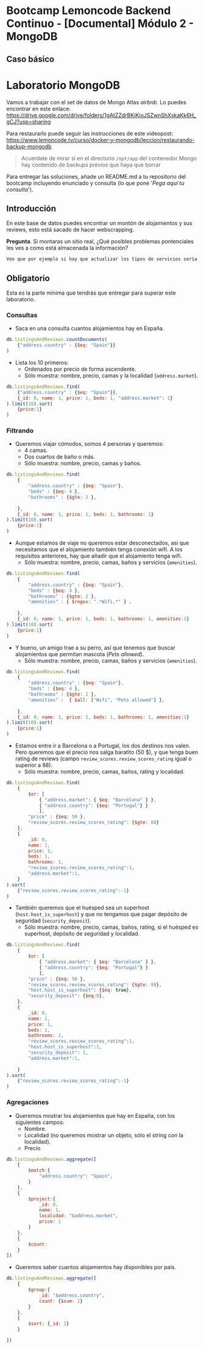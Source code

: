 # Bootcamp Lemoncode Backend Continuo - [Documental] Módulo 2 - MongoDB
## Caso  básico
# Laboratorio MongoDB

Vamos a trabajar con el set de datos de Mongo Atlas _airbnb_. Lo puedes encontrar en este enlace: https://drive.google.com/drive/folders/1gAtZZdrBKiKioJSZwnShXskaKk6H_gCJ?usp=sharing

Para restaurarlo puede seguir las instrucciones de este videopost:
https://www.lemoncode.tv/curso/docker-y-mongodb/leccion/restaurando-backup-mongodb

> Acuerdate de mirar si en el directorio `/opt/app` del contenedor Mongo hay contenido de backups previos que haya que borrar

Para entregar las soluciones, añade un README.md a tu repositorio del bootcamp incluyendo enunciado y consulta (lo que pone '_Pega aquí tu consulta_').

## Introducción

En este base de datos puedes encontrar un montón de alojamientos y sus reviews, esto está sacado de hacer webscrapping.

**Pregunta**. Si montaras un sitio real, ¿Qué posibles problemas pontenciales les ves a como está almacenada la información?

```md
Veo que por ejemplo si hay que actualizar los tipos de servicios sería un problema ya que están todos metidos en la colección. Yo no metería tantas reviews, sólo pondría las 10 últimas como mucho. El precio, ¿no sabemos en que moneda está? Imagino que dependiendo del país se debería mostrar en una moneda u otra y hacer la conversión.
```

## Obligatorio

Esta es la parte mínima que tendrás que entregar para superar este laboratorio.

### Consultas

- Saca en una consulta cuantos alojamientos hay en España.

```js
db.listingsAndReviews.countDocuments(
    {"address.country" : {$eq: "Spain"}}
)
```

- Lista los 10 primeros:
  - Ordenados por precio de forma ascendente.
  - Sólo muestra: nombre, precio, camas y la localidad (`address.market`).

```js
db.listingsAndReviews.find(
    {"address.country" : {$eq: "Spain"}},
    {_id: 0, name: 1, price: 1, beds: 1, "address.market": 1}
).limit(10).sort(
    {price:1}
)
```

### Filtrando

- Queremos viajar cómodos, somos 4 personas y queremos:
  - 4 camas.
  - Dos cuartos de baño o más.
  - Sólo muestra: nombre, precio, camas y baños.

```js
db.listingsAndReviews.find(
    {
        "address.country" : {$eq: "Spain"},
        "beds" : {$eq: 4 },
        "bathrooms" : {$gte: 2 },
        
    },
    {_id: 0, name: 1, price: 1, beds: 1, bathrooms: 1}
).limit(10).sort(
    {price:1}
)

```

- Aunque estamos de viaje no queremos estar desconectados, así que necesitamos que el alojamiento también tenga conexión wifi. A los requisitos anteriores, hay que añadir que el alojamiento tenga wifi.
  - Sólo muestra: nombre, precio, camas, baños y servicios (`amenities`).

```js
db.listingsAndReviews.find(
    {
        "address.country" : {$eq: "Spain"},
        "beds" : {$eq: 4 },
        "bathrooms" : {$gte: 2 },
        "amenities" : { $regex: ".*Wifi.*" } ,
        
    },
    {_id: 0, name: 1, price: 1, beds: 1, bathrooms: 1, amenities:1}
).limit(10).sort(
    {price:1}
)

```

- Y bueno, un amigo trae a su perro, así que tenemos que buscar alojamientos que permitan mascota (_Pets allowed_).
  - Sólo muestra: nombre, precio, camas, baños y servicios (`amenities`).

```js
db.listingsAndReviews.find(
    {
        "address.country" : {$eq: "Spain"},
        "beds" : {$eq: 4 },
        "bathrooms" : {$gte: 2 },
        "amenities" :  { $all: ["Wifi", "Pets allowed"] },
        
    },
    {_id: 0, name: 1, price: 1, beds: 1, bathrooms: 1, amenities:1}
).limit(10).sort(
    {price:1}
)

```

- Estamos entre ir a Barcelona o a Portugal, los dos destinos nos valen. Pero queremos que el precio nos salga baratito (50 $), y que tenga buen rating de reviews (campo `review_scores.review_scores_rating` igual o superior a 88).
  - Sólo muestra: nombre, precio, camas, baños, rating y localidad.

```js
db.listingsAndReviews.find(
    {
        $or: [ 
            { "address.market": { $eq: "Barcelona" } }, 
            { "address.country": {$eq: "Portugal"} } 
            ], 
        "price" : {$eq: 50 },
        "review_scores.review_scores_rating": {$gte: 88}
    },
    {
        _id: 0, 
        name: 1, 
        price: 1, 
        beds: 1, 
        bathrooms: 1, 
        "review_scores.review_scores_rating":1,
        "address.market":1,
    }
).sort(
    {"review_scores.review_scores_rating":-1}
)

```

- También queremos que el huésped sea un superhost (`host.host_is_superhost`) y que no tengamos que pagar depósito de seguridad (`security_deposit`).
  - Sólo muestra: nombre, precio, camas, baños, rating, si el huésped es superhost, depósito de seguridad y localidad.

```js
db.listingsAndReviews.find(
    {
        $or: [ 
            { "address.market": { $eq: "Barcelona" } }, 
            { "address.country": {$eq: "Portugal"} } 
            ], 
        "price" : {$eq: 50 },
        "review_scores.review_scores_rating": {$gte: 88},
        "host.host_is_superhost": {$eq: true},
        "security_deposit": {$eq:0},
    },
    {
        _id: 0, 
        name: 1, 
        price: 1, 
        beds: 1, 
        bathrooms: 1, 
        "review_scores.review_scores_rating":1,
        "host.host_is_superhost":1,
        "security_deposit": 1,
        "address.market":1,
        
    }
).sort(
    {"review_scores.review_scores_rating":-1}
)
```

### Agregaciones

- Queremos mostrar los alojamientos que hay en España, con los siguientes campos:
  - Nombre.
  - Localidad (no queremos mostrar un objeto, sólo el string con la localidad).
  - Precio

```js
db.listingsAndReviews.aggregate([
    {
        $match:{
            "address.country": "Spain",
        }
    },
    {
        $project:{
            _id: 0,
            name: 1, 
            localidad: "$address.market",
            price: 1
        }
    },
    {
        $count: 
    }
])
```

- Queremos saber cuantos alojamientos hay disponibles por pais.

```js
db.listingsAndReviews.aggregate([
    {
        $group:{
            _id: "$address.country",
            count: {$sum: 1}
        }
    },
    {
        $sort: {_id: 1}
    }

])
```